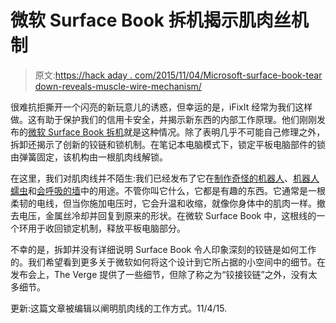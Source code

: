 # 微软 Surface Book 拆机揭示肌肉丝机制

> 原文:[https://hack aday . com/2015/11/04/Microsoft-surface-book-tear down-reveals-muscle-wire-mechanism/](https://hackaday.com/2015/11/04/microsoft-surface-book-teardown-reveals-muscle-wire-mechanism/)

很难抗拒撕开一个闪亮的新玩意儿的诱惑，但幸运的是，iFixIt 经常为我们这样做。这有助于保护我们的信用卡安全，并揭示新东西的内部工作原理。他们刚刚发布的[微软 Surface Book 拆机](https://www.ifixit.com/Teardown/Microsoft+Surface+Book+Teardown/51972)就是这种情况。除了表明几乎不可能自己修理之外，拆卸还揭示了创新的铰链和锁机制。在笔记本电脑模式下，锁定平板电脑部件的锁由弹簧固定，该机构由一根肌肉线解锁。

在这里，我们对肌肉线并不陌生:我们已经发布了它在[制作奇怪的机器人](http://hackaday.com/2014/06/28/making-a-nitinol-wire-inchworm/)、[机器人蠕虫](http://hackaday.com/2012/08/12/earthworm-robot-does-what-earthworms-do/)和[会呼吸的墙](http://hackaday.com/2007/10/03/breathing-walls-with-shape-memory-alloy-wire/)中的用途。不管你叫它什么，它都是有趣的东西。它通常是一根柔韧的电线，但当你施加电压时，它会升温和收缩，就像你身体中的肌肉一样。撤去电压，金属丝冷却并回复到原来的形状。在微软 Surface Book 中，这根线的一个环用于收回锁定机制，释放平板电脑部分。

不幸的是，拆卸并没有详细说明 Surface Book 令人印象深刻的铰链是如何工作的。我们希望看到更多关于微软如何将这个设计到它所占据的小空间中的细节。在发布会上，The Verge 提供了一些细节，但除了称之为“铰接铰链”之外，没有太多细节。

更新:这篇文章被编辑以阐明肌肉线的工作方式。11/4/15.